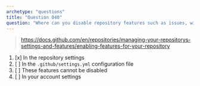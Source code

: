 ```yaml
---
archetype: "questions"
title: "Question 040"
question: "Where can you disable repository features such as issues, wikis or projects on a repository that you own?"
---
```



> https://docs.github.com/en/repositories/managing-your-repositorys-settings-and-features/enabling-features-for-your-repository
1. [x] In the repository settings
1. [ ] In the `.github/settings.yml` configuration file
1. [ ] These features cannot be disabled
1. [ ] In your account settings
